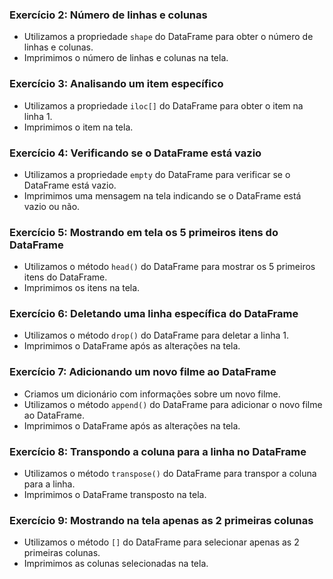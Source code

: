 ### Exercício 2: Número de linhas e colunas
- Utilizamos a propriedade `shape` do DataFrame para obter o número de linhas e colunas.
- Imprimimos o número de linhas e colunas na tela.

### Exercício 3: Analisando um item específico
- Utilizamos a propriedade `iloc[]` do DataFrame para obter o item na linha 1.
- Imprimimos o item na tela.

### Exercício 4: Verificando se o DataFrame está vazio
- Utilizamos a propriedade `empty` do DataFrame para verificar se o DataFrame está vazio.
- Imprimimos uma mensagem na tela indicando se o DataFrame está vazio ou não.

### Exercício 5: Mostrando em tela os 5 primeiros itens do DataFrame
- Utilizamos o método `head()` do DataFrame para mostrar os 5 primeiros itens do DataFrame.
- Imprimimos os itens na tela.

### Exercício 6: Deletando uma linha específica do DataFrame
- Utilizamos o método `drop()` do DataFrame para deletar a linha 1.
- Imprimimos o DataFrame após as alterações na tela.

### Exercício 7: Adicionando um novo filme ao DataFrame
- Criamos um dicionário com informações sobre um novo filme.
- Utilizamos o método `append()` do DataFrame para adicionar o novo filme ao DataFrame.
- Imprimimos o DataFrame após as alterações na tela.

### Exercício 8: Transpondo a coluna para a linha no DataFrame
- Utilizamos o método `transpose()` do DataFrame para transpor a coluna para a linha.
- Imprimimos o DataFrame transposto na tela.

### Exercício 9: Mostrando na tela apenas as 2 primeiras colunas
- Utilizamos o método `[]` do DataFrame para selecionar apenas as 2 primeiras colunas.
- Imprimimos as colunas selecionadas na tela.
